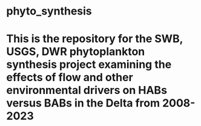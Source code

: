 # phyto_synthesis
# This is the repository for the SWB, USGS, DWR phytoplankton synthesis project examining the effects of flow and other environmental drivers on HABs versus BABs in the Delta from 2008-2023
